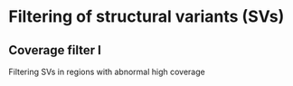 # Filtering of structural variants (SVs)
## Coverage filter I
Filtering SVs in regions with abnormal high coverage
